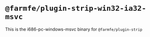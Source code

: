 # `@farmfe/plugin-strip-win32-ia32-msvc`

This is the i686-pc-windows-msvc binary for `@farmfe/plugin-strip`
